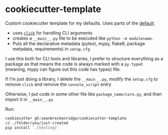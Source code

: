 # cookiecutter-template

Custom cookiecutter template for my defaults. Uses parts of the [default](https://github.com/audreyr/cookiecutter-pypackage).

- uses [`click`](https://pypi.org/project/click/) for handling CLI arguments
- creates a `__main__.py` file to be executed like `python -m modulename`.
- Puts all the declarative metadata (pytest, mypy, flake8, package metadata, requirements) in `setup.cfg`

I use this both for CLI tools and libraries, I prefer to structure everything as a package as that means the code is always marked with a `py.typed` (meaning, mypy can figure out this code has types) file.

If I'm just doing a library, I delete the `__main__.py`, modify the `setup.cfg` to remove `click` and remove the `console_script` entry

Otherwise, I put code in some other file like `package_name/core.py`, and then import it in `__main__.py`

Run:

```bash
cookiecutter gh:seanbreckenridge/cookiecutter-template
cd ./folder/you/just-created
pip install '.[testing]'
```
